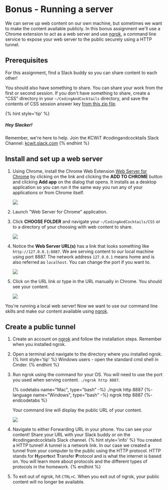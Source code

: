 # Bonus - Running a server
We can serve up web content on our own machine, but sometimes we want to make the content available publicly. In this bonus assignment we'll use a Chrome extension to act as a web server and use [ngrok](https://ngrok.com/), a command line service to expose your web server to the public securely using a HTTP tunnel.

## Prerequisites
For this assignment, find a Slack buddy so you can share content to each other!

You should also have something to share. You can share your work from the first or second session. If you don't have something to share, create a "CSS" directory in your `~/CodingAndCocktails` directory, and save the contents of CSS session answer key [from this zip file](https://github.com/KansasCityWomeninTechnology/CSSCompilerPractice/archive/2018-checkpoint-bonus-media-query.zip).

{% hint style='tip' %}
##### Hey Slacker!

Remember, we're here to help.
Join the KCWiT #codingandcocktails Slack Channel: [kcwit.slack.com](http://kcwit.slack.com)
{% endhint %}

## Install and set up a web server

1. Using Chrome, install the Chrome Web Extension [Web Server for Chrome](https://chrome.google.com/webstore/detail/web-server-for-chrome/ofhbbkphhbklhfoeikjpcbhemlocgigb) by clicking on the link and clicking the **ADD TO CHROME** button and clicking **Add app** on the dialog that opens. It installs as a desktop application so you can run it the same way you run any of your applications or from Chrome itself.
  
   ![](images/chrome-web-server.png)

1. Launch "Web Server for Chrome" application. 

1. Click **CHOOSE FOLDER** and navigate your `~/CodingAndCocktails/CSS` or to a directory of your choosing with web content to share.
   
   ![](images/chrome-web-server-choose-folder.png)

1. Notice the **Web Server URL(s)** has a link that looks something like `http://127.0.0.1:8887`. We are serving content to our local machine using port 8887. The network address `127.0.0.1` means home and is also referred as `localhost`. You can change the port if you want to. 
   
   ![](images/chrome-web-server-port.png)

1. Click on the URL link or type in the URL manually in Chrome. You should see your content.
  
   ![](images/web-server-content.png)

You're running a local web server! Now we want to use our command line skills and make our content available using [ngrok](https://ngrok.com/).

## Create a public tunnel

1. Create an account on [ngrok](https://ngrok.com/) and follow the installation steps. Remember when you installed ngrok.

1. Open a terminal and navigate to the directory where you installed ngrok.
   {% hint style='tip' %}
Windows users - open the standard cmd shell in Cmder.
{% endhint %}


1. Run ngrok using the command for your OS. You will need to use the port you used when serving content. `./ngrok http 8887`.
  
   {% codetabs name="Mac", type="bash" -%} 
   ./ngrok http 8887
   {%- language name="Windows", type="bash" -%} 
   ngrok http 8887
   {%- endcodetabs %}

   Your command line will display the public URL of your content.
  
   ![](images/ngrok.png)

1. Navigate to either Forwarding URL in your phone. You can see your content! Share your URL with your Slack buddy or on the #codingandcocktails Slack channel. 
   {% hint style='info' %}
   You created a HTTP tunnel! A tunnel is a network link. In our case we created a tunnel from your computer to the public using the HTTP protocol. HTTP stands for **H**yper**t**ext **T**ransfer **P**rotocol and is what the internet is based on. You will learn more about protocols and the different types of protocols in the homework.
{% endhint %}

1. To exit out of ngrok, hit `CTRL+C`. When you exit out of ngrok, your public content will no longer be available.
